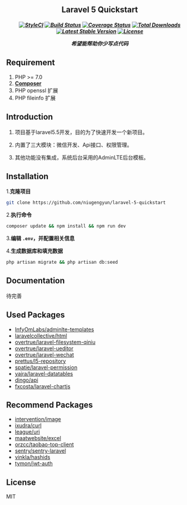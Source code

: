 <h2 align="center">Laravel 5 Quickstart<h5>
<p align="center">
<a href="https://styleci.io/repos/109128127"><img src="https://styleci.io/repos/109128127/shield?branch=master" alt="StyleCI"></a>
<a href="https://travis-ci.org/niugengyun/laravel-5-quickstart"><img src="https://travis-ci.org/niugengyun/laravel-5-quickstart.svg?branch=master" alt="Build Status"></a>
<a href='https://coveralls.io/github/niugengyun/laravel-5-quickstart?branch=master'><img src='https://coveralls.io/repos/github/niugengyun/laravel-5-quickstart/badge.svg?branch=master' alt='Coverage Status' /></a>
<a href="https://packagist.org/packages/niugengyun/laravel-5-quickstart"><img src="https://poser.pugx.org/niugengyun/laravel-5-quickstart/d/total.svg" alt="Total Downloads"></a>
<a href="https://packagist.org/packages/niugengyun/laravel-5-quickstart"><img src="https://poser.pugx.org/niugengyun/laravel-5-quickstart/v/stable.svg" alt="Latest Stable Version"></a>
<a href="https://packagist.org/packages/niugengyun/laravel-5-quickstart"><img src="https://poser.pugx.org/niugengyun/laravel-5-quickstart/license.svg" alt="License"></a>
</p>

<p align="center">
    <b>希望能帮助你少写点代码</b>
</p>

## Requirement

1. PHP >= 7.0
2. **[Composer](https://getcomposer.org/)**
3. PHP openssl 扩展
4. PHP fileinfo 扩展

## Introduction

1. 项目基于laravel5.5开发，目的为了快速开发一个新项目。

2. 内置了三大模块：微信开发、Api接口、权限管理。

3. 其他功能没有集成，系统后台采用的AdminLTE后台模板。



## Installation

1.**克隆项目**

```bash
git clone https://github.com/niugengyun/laravel-5-quickstart
```

2.**执行命令**

```bash
composer update && npm install && npm run dev
```

3.**编辑 `.env`，并配置相关信息**

4.**生成数据库和填充数据**

```bash
php artisan migrate && php artisan db:seed
```

## Documentation

待完善

## Used Packages

- [InfyOmLabs/adminlte-templates](https://github.com/InfyOmLabs/adminlte-templates)
- [laravelcollective/html](https://github.com/LaravelCollective/html)
- [overtrue/laravel-filesystem-qiniu](https://github.com/overtrue/laravel-filesystem-qiniu)
- [overtrue/laravel-ueditor](https://github.com/overtrue/laravel-ueditor)
- [overtrue/laravel-wechat](https://github.com/overtrue/laravel-wechat)
- [prettus/l5-repository](https://github.com/andersao/l5-repository)
- [spatie/laravel-permission](https://github.com/spatie/laravel-permission)
- [yajra/laravel-datatables](https://github.com/yajra/laravel-datatables)
- [dingo/api](https://github.com/dingo/api)
- [fxcosta/laravel-chartjs](https://github.com/fxcosta/laravel-chartjs)


## Recommend Packages

- [intervention/image](https://github.com/Intervention/image)
- [ixudra/curl](https://github.com/ixudra/curl)
- [league/uri](https://github.com/thephpleague/uri)
- [maatwebsite/excel](https://github.com/Maatwebsite/Laravel-Excel)
- [orzcc/taobao-top-client](https://github.com/orzcc/taobao-top-client)
- [sentry/sentry-laravel](https://github.com/getsentry/sentry-laravel)
- [vinkla/hashids](https://github.com/vinkla/laravel-hashids)
- [tymon/jwt-auth](https://github.com/tymondesigns/jwt-auth)


## License

MIT